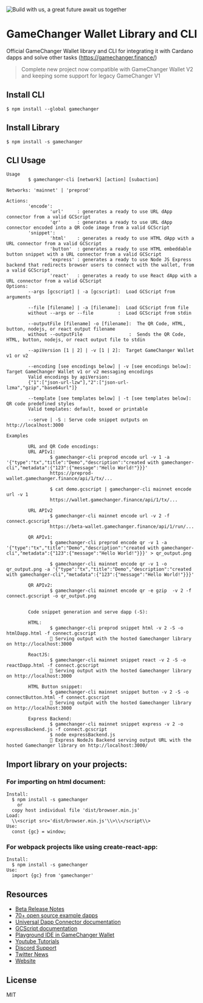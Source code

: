 ![Build with us, a great future await us together](src/assets/images/dapp-cli-banner.png?raw=true)

# GameChanger Wallet Library and CLI

Official GameChanger Wallet library and CLI for integrating it with Cardano dapps and solve other tasks (https://gamechanger.finance/)

> Complete new project now compatible with GameChanger Wallet V2 and keeping some support for legacy GameChanger V1

## Install CLI

```
$ npm install --global gamechanger
```

## Install Library

```
$ npm install -s gamechanger
```

## CLI Usage

```
Usage
        $ gamechanger-cli [network] [action] [subaction]

Networks: 'mainnet' | 'preprod'

Actions:
        'encode':
                'url'     : generates a ready to use URL dApp connector from a valid GCScript
                'qr'      : generates a ready to use URL dApp connector encoded into a QR code image from a valid GCScript
        'snippet':
                'html'    : generates a ready to use HTML dApp with a URL connector from a valid GCScript
                'button'  : generates a ready to use HTML embeddable button snippet with a URL connector from a valid GCScript
                'express' : generates a ready to use Node JS Express backend that redirects browser users to connect with the wallet, from a valid GCScript
                'react'   : generates a ready to use React dApp with a URL connector from a valid GCScript
Options:
        --args [gcscript] | -a [gcscript]:  Load GCScript from arguments

        --file [filename] | -a [filename]:  Load GCScript from file
        without --args or --file         :  Load GCScript from stdin

        --outputFile [filename] -o [filename]:  The QR Code, HTML, button, nodejs, or react output filename
        without --outputFile                 :  Sends the QR Code, HTML, button, nodejs, or react output file to stdin

        --apiVersion [1 | 2] | -v [1 | 2]:  Target GameChanger Wallet v1 or v2

        --encoding [see encodings below] | -v [see encodings below]:  Target GameChanger Wallet v1 or v2 messaging encodings
        Valid encodings by apiVersion:
        {"1":["json-url-lzw"],"2":["json-url-lzma","gzip","base64url"]}

        --template [see templates below] | -t [see templates below]: QR code predefined styles
        Valid templates: default, boxed or printable

        --serve | -S : Serve code snippet outputs on http://localhost:3000

Examples

        URL and QR Code encodings:
        URL APIv1:
                $ gamechanger-cli preprod encode url -v 1 -a '{"type":"tx","title":"Demo","description":"created with gamechanger-cli","metadata":{"123":{"message":"Hello World!"}}}'
                https://preprod-wallet.gamechanger.finance/api/1/tx/...

                $ cat demo.gcscript | gamechanger-cli mainnet encode url -v 1
                https://wallet.gamechanger.finance/api/1/tx/...

        URL APIv2
                $ gamechanger-cli mainnet encode url -v 2 -f connect.gcscript
                https://beta-wallet.gamechanger.finance/api/1/run/...

        QR APIv1:
                $ gamechanger-cli preprod encode qr -v 1 -a '{"type":"tx","title":"Demo","description":"created with gamechanger-cli","metadata":{"123":{"message":"Hello World!"}}}' > qr_output.png

                $ gamechanger-cli mainnet encode qr -v 1 -o qr_output.png -a '{"type":"tx","title":"Demo","description":"created with gamechanger-cli","metadata":{"123":{"message":"Hello World!"}}}'

        QR APIv2:
                $ gamechanger-cli mainnet encode qr -e gzip  -v 2 -f connect.gcscript -o qr_output.png


        Code snippet generation and serve dapp (-S):

        HTML:
                $ gamechanger-cli preprod snippet html -v 2 -S -o htmlDapp.html -f connect.gcscript
                🚀 Serving output with the hosted Gamechanger library on http://localhost:3000

        ReactJS:
                $ gamechanger-cli mainnet snippet react -v 2 -S -o reactDapp.html -f connect.gcscript
                🚀 Serving output with the hosted Gamechanger library on http://localhost:3000

        HTML Button snippet:
                $ gamechanger-cli mainnet snippet button -v 2 -S -o connectButton.html -f connect.gcscript
                🚀 Serving output with the hosted Gamechanger library on http://localhost:3000

        Express Backend:
                $ gamechanger-cli mainnet snippet express -v 2 -o expressBackend.js -f connect.gcscript
                $ node expressBackend.js
                🚀 Express NodeJs Backend serving output URL with the hosted Gamechanger library on http://localhost:3000/

```

## Import library on your projects:

### For importing on html document:

```
Install:
  $ npm install -s gamechanger
    or
  copy host individual file 'dist/browser.min.js'
Load:
  \\<script src='dist/browser.min.js'\\>\\</script\\>
Use:
  const {gc} = window;
```

### For webpack projects like using create-react-app:

```
Install:
  $ npm install -s gamechanger
Use:
  import {gc} from 'gamechanger'

```


## Resources
- [Beta Release Notes](https://github.com/GameChangerFinance/gamechanger.wallet/blob/main/RELEASE.md)
- [70+ open source example dapps](https://github.com/GameChangerFinance/gamechanger.wallet/blob/main/examples/README.md)
- [Universal Dapp Connector documentation](https://github.com/GameChangerFinance/gamechanger.wallet/blob/main/DAPP_CONNECTOR.md)
- [GCScript documentation](https://beta-wallet.gamechanger.finance/doc/api/v2/api.html)
- [Playground IDE in GameChanger Wallet ](https://beta-wallet.gamechanger.finance/playground)
- [Youtube Tutorials](https://www.youtube.com/@gamechanger.finance)
- [Discord Support](https://discord.gg/vpbfyRaDKG)
- [Twitter News](https://twitter.com/GameChangerOk)
- [Website](https://gamechanger.finance)

## License
MIT 
